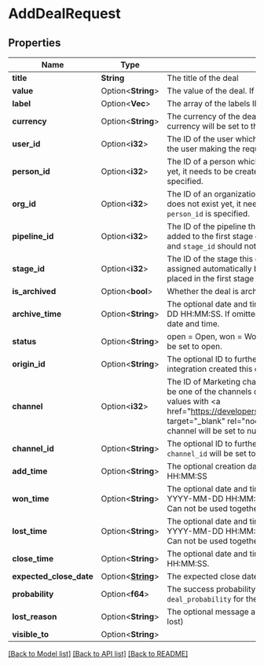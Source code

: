 # AddDealRequest

## Properties

Name | Type | Description | Notes
------------ | ------------- | ------------- | -------------
**title** | **String** | The title of the deal | 
**value** | Option<**String**> | The value of the deal. If omitted, value will be set to 0. | [optional]
**label** | Option<**Vec<i32>**> | The array of the labels IDs. | [optional]
**currency** | Option<**String**> | The currency of the deal. Accepts a 3-character currency code. If omitted, currency will be set to the default currency of the authorized user. | [optional]
**user_id** | Option<**i32**> | The ID of the user which will be the owner of the created deal. If not provided, the user making the request will be used. | [optional]
**person_id** | Option<**i32**> | The ID of a person which this deal will be linked to. If the person does not exist yet, it needs to be created first. This property is required unless `org_id` is specified. | [optional]
**org_id** | Option<**i32**> | The ID of an organization which this deal will be linked to. If the organization does not exist yet, it needs to be created first. This property is required unless `person_id` is specified. | [optional]
**pipeline_id** | Option<**i32**> | The ID of the pipeline this deal will be added to. By default, the deal will be added to the first stage of the specified pipeline. Please note that `pipeline_id` and `stage_id` should not be used together as `pipeline_id` will be ignored. | [optional]
**stage_id** | Option<**i32**> | The ID of the stage this deal will be added to. Please note that a pipeline will be assigned automatically based on the `stage_id`. If omitted, the deal will be placed in the first stage of the default pipeline. | [optional]
**is_archived** | Option<**bool**> | Whether the deal is archived or not. If omitted, is_archived will be set to false. | [optional]
**archive_time** | Option<**String**> | The optional date and time of archiving the deal in UTC. Format: YYYY-MM-DD HH:MM:SS. If omitted and `is_archived` is true, it will be set to the current date and time. | [optional]
**status** | Option<**String**> | open = Open, won = Won, lost = Lost, deleted = Deleted. If omitted, status will be set to open. | [optional]
**origin_id** | Option<**String**> | The optional ID to further distinguish the origin of the deal - e.g. Which API integration created this deal. If omitted, `origin_id` will be set to null. | [optional]
**channel** | Option<**i32**> | The ID of Marketing channel this deal was created from. Provided value must be one of the channels configured for your company. You can fetch allowed values with <a href=\"https://developers.pipedrive.com/docs/api/v1/DealFields#getDealField\" target=\"_blank\" rel=\"noopener noreferrer\">GET /v1/dealFields</a>. If omitted, channel will be set to null. | [optional]
**channel_id** | Option<**String**> | The optional ID to further distinguish the Marketing channel. If omitted, `channel_id` will be set to null. | [optional]
**add_time** | Option<**String**> | The optional creation date & time of the deal in UTC. Format: YYYY-MM-DD HH:MM:SS | [optional]
**won_time** | Option<**String**> | The optional date and time of changing the deal status as won in UTC. Format: YYYY-MM-DD HH:MM:SS. Can be set only when deal `status` is already Won. Can not be used together with `lost_time`. | [optional]
**lost_time** | Option<**String**> | The optional date and time of changing the deal status as lost in UTC. Format: YYYY-MM-DD HH:MM:SS. Can be set only when deal `status` is already Lost. Can not be used together with `won_time`. | [optional]
**close_time** | Option<**String**> | The optional date and time of closing the deal in UTC. Format: YYYY-MM-DD HH:MM:SS. | [optional]
**expected_close_date** | Option<[**String**](string.md)> | The expected close date of the deal. In ISO 8601 format: YYYY-MM-DD. | [optional]
**probability** | Option<**f64**> | The success probability percentage of the deal. Used/shown only when `deal_probability` for the pipeline of the deal is enabled. | [optional]
**lost_reason** | Option<**String**> | The optional message about why the deal was lost (to be used when status = lost) | [optional]
**visible_to** | Option<**String**> |  | [optional]

[[Back to Model list]](../README.md#documentation-for-models) [[Back to API list]](../README.md#documentation-for-api-endpoints) [[Back to README]](../README.md)


